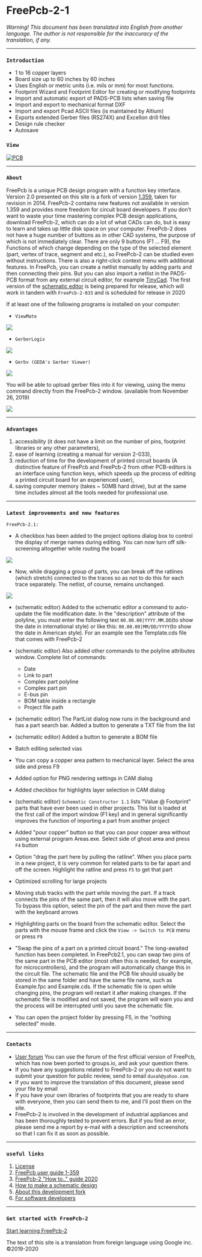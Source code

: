 # FreePcb-2-1

_Warning! This document has been translated into English from another language. The author is not responsible for the inaccuracy of the translation, if any._

***
### `Introduction`

* 1 to 16 copper layers
* Board size up to 60 inches by 60 inches
* Uses English or metric units (i.e. mils or mm) for most functions.
* Footprint Wizard and Footprint Editor for creating or modifying footprints
* Import and automatic export of PADS-PCB lists when saving file
* Import and export to mechanical format DXF
* Import and export Pcad ASCII files (is maintained by Altium)
* Exports extended Gerber files (RS274X) and Excellon drill files
* Design rule checker
* Autosave

### `View`

[![PCB](/pictures/img2.png)](https://freepcb.dev)

***
### `About`
FreePcb is a unique PCB design program with a function key interface. Version 2.0 presented on this site is a fork of version [1.359](http://freepcb.com), taken for revision in 2014. FreePcb-2 contains new features not available in version 1.359 and provides more freedom for circuit board developers. If you don’t want to waste your time mastering complex PCB design applications, download FreePcb-2, which can do a lot of what CADs can do, but is easy to learn and takes up little disk space on your computer. FreePcb-2 does not have a huge number of buttons as in other CAD systems, the purpose of which is not immediately clear. There are only 9 buttons (F1 ... F9), the Functions of which change depending on the type of the selected element (part, vertex of trace, segment and etc.), so FreePcb-2 can be studied even without instructions. There is also a right-click context menu with additional features. In FreePcb, you can create a netlist manually by adding parts and then connecting their pins. But you can also import a netlist in the PADS-PCB format from any external circuit editor, for example [TinyCad](https://www.tinycad.net). The first version of the [schematic editor](https://freepcb.dev/ECDS.html) is being prepared for release, which will work in tandem with `FreePcb-2-033` and is scheduled for release in 2020

If at least one of the following programs is installed on your computer:

* `ViewMate` 

[![](pictures/pentalogix_logo.jpg)](https://www.pentalogix.com/)

* `GerberLogix` 

[![](pictures/EasyLogix.png)](https://www.easylogix.de/) 

* `Gerbv (GEDA's Gerber Viewer)` 

[![](pictures/gerbv_250x60.png)](http://gerbv.geda-project.org/)

You will be able to upload gerber files into it for viewing, using the menu command directly from the FreePcb-2 window. (available from November 26, 2019)

![](pictures/gerbv.png)

***
### `Advantages`
1. accessibility (it does not have a limit on the number of pins, footprint libraries or any other parameters),
2. ease of learning (creating a manual for version 2-033),
3. reduction of time for the development of printed circuit boards (A distinctive feature of FreePcb and FreePcb-2 from other PCB-editors is an interface using function keys, which speeds up the process of editing a printed circuit board for an experienced user),
4. saving computer memory (takes ~ 50MB hard drive),
but at the same time includes almost all the tools needed for professional use. 

***
### `Latest improvements and new features`

`FreePcb-2.1:`

* A checkbox has been added to the project options dialog box to control the display of merge names during editing. You can now turn off silk-screening altogether while routing the board

![](pictures/presentation_1.png)

* Now, while dragging a group of parts, you can break off the ratlines (which stretch) connected to the traces so as not to do this for each trace separately. The netlist, of course, remains unchanged.

![](pictures/presentation_2.png)

* (schematic editor) Added to the schematic editor a command to auto-update the file modification date. In the "description" attribute of the polyline, you must enter the following text `00.00.00|YYYY.MM.DD`(to show the date in international style) or like this: `00.00.00|MM/DD/YYYY`(to show the date in American style). For an example see the Template.cds file that comes with FreePcb-2

* (schematic editor) Also added other commands to the polyline attributes window. Complete list of commands:

  - Date
  - Link to part
  - Complex part polyline
  - Complex part pin
  - E-bus pin
  - BOM table inside a rectangle
  - Project file path

* (schematic editor) The PartList dialog now runs in the background and has a part search bar. Added a button to generate a TXT file from the list

* (schematic editor) Added a button to generate a BOM file

* Batch editing selected vias

* You can copy a copper area pattern to mechanical layer. Select the area side and press F9

* Added option for PNG rendering settings in CAM dialog

* Added checkbox for highlights layer selection in CAM dialog

* (schematic editor) `Schematic Constructor 1.1` lists "Value @ Footprint" parts that have ever been used in other projects. This list is loaded at the first call of the import window (F1 key) and in general significantly improves the function of importing a part from another project

* Added "pour copper" button so that you can pour copper area without using external program Areas.exe. Select side of ghost area and  press `F4` button

* Option "drag the part here by pulling the ratline". When you place parts in a new project, it is very common for related parts to be far apart and off the screen. Highlight the ratline and press `F5` to get that part

* Optimized scrolling for large projects

* Moving stub tracks with the part while moving the part. If a track connects the pins of the same part, then it will also move with the part. To bypass this option, select the pin of the part and then move the part with the keyboard arrows

* Highlighting parts on the board from the schematic editor. Select the parts with the mouse frame and click the `View -> Switch to PCB` menu or press `F9`

* "Swap the pins of a part on a printed circuit board." The long-awaited function has been completed. In FreePcb2.1, you can swap two pins of the same part in the PCB editor (most often this is needed, for example, for microcontrollers), and the program will automatically change this in the circuit file. The schematic file and the PCB file should usually be stored in the same folder and have the same file name, such as Example.fpc and Example.cds. If the schematic file is open while changing pins, the program will restart it after making changes. If the schematic file is modified and not saved, the program will warn you and the process will be interrupted until you save the schematic file.

* You can open the project folder by pressing F5, in the "nothing selected" mode.

***
### `Contacts`

* [User forum](https://groups.io/g/freepcb) You can use the forum of the first official version of FreePcb, which has now been ported to groups.io, and ask your question there. 
* If you have any suggestions related to FreePcb-2 or you do not want to submit your question for public review, send to email `duxah@yahoo.com`.
* If you want to improve the translation of this document, please send your file by email
* If you have your own libraries of footprints that you are ready to share with everyone, then you can send them to me, and I'll post them on the site.
* FreePcb-2 is involved in the development of industrial appliances and has been thoroughly tested to prevent errors. But if you find an error, please send me a report by e-mail with a description and screenshots so that I can fix it as soon as possible.

***
### `useful links`
1. [License](LICENSE)
2. [FreePcb user guide 1-359](https://github.com/Duxah/FreePCB-2/raw/master/FreePcb-2/bin/doc/freepcb_user_guide.pdf)
3. [FreePcb-2 "How to.." guide 2020](/How_to.md)
4. [How to make a schematic design](/How_to_cd.md)
5. [About this development fork](/About_development.md)
6. [For software developers](developers.md)

***
### `Get started with FreePcb-2`

[Start learning FreePcb-2](/How_to.md)

The text of this site is a translation from foreign language using Google inc. ©2019-2020
